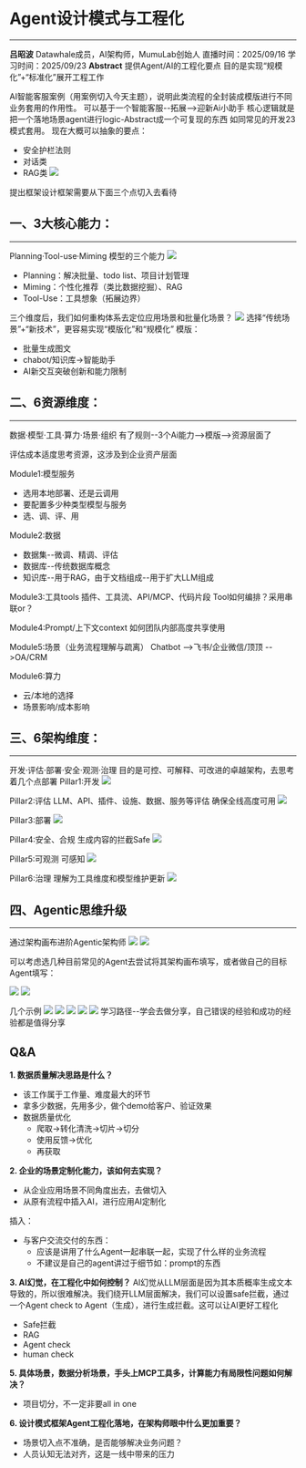 # Agent设计模式与工程化
---
**吕昭波**
Datawhale成员，AI架构师，MumuLab创始人
直播时间：2025/09/16
学习时间：2025/09/23
**Abstract**
提供Agent/AI的工程化要点
目的是实现“规模化”+“标准化”展开工程工作

AI智能客服案例（用案例切入今天主题），说明此类流程的全封装成模版进行不同业务套用的作用性。
可以基于一个智能客服--拓展-->迎新Ai小助手
核心逻辑就是把一个落地场景agent进行logic-Abstract成一个可复现的东西
如同常见的开发23模式套用。
现在大概可以抽象的要点：
- 安全护栏法则
- 对话类
- RAG类
![](inbox/Pasted%20image%2020250923223704.png)

提出框架设计框架需要从下面三个点切入去看待

## 一、3大核心能力：
---
Planning·Tool-use·Miming
模型的三个能力
![](inbox/Pasted%20image%2020250923235915.png)
- Planning：解决批量、todo list、项目计划管理
- Miming：个性化推荐（类比数据挖掘）、RAG
- Tool-Use：工具想象（拓展边界）

三个维度后，我们如何重构体系去定位应用场景和批量化场景？
![](inbox/Pasted%20image%2020250924000131.png)
选择“传统场景”+“新技术”，更容易实现“模版化”和“规模化”
模版：
- 批量生成图文
- chabot/知识库->智能助手
- AI新交互突破创新和能力限制

## 二、6资源维度：
---
数据·模型·工具·算力·场景·组织
有了规则--3个Ai能力-->模版-->资源层面了

评估成本适度思考资源，这涉及到企业资产层面

Module1:模型服务
- 选用本地部署、还是云调用
- 要配置多少种类型模型与服务
- 选、调、评、用

Module2:数据
- 数据集--微调、精调、评估
- 数据库--传统数据库概念
- 知识库--用于RAG，由于文档组成--用于扩大LLM组成

Module3:工具tools
插件、工具流、API/MCP、代码片段
Tool如何编排？采用串联or？

Module4:Prompt/上下文context
如何团队内部高度共享使用

Module5:场景（业务流程理解与疏离）
Chatbot
-->飞书/企业微信/顶顶
-->OA/CRM

Module6:算力
- 云/本地的选择
- 场景影响/成本影响

## 三、6架构维度：
---
开发·评估·部署·安全·观测·治理
目的是可控、可解释、可改进的卓越架构，去思考着几个点部署
Pillar1:开发
![](inbox/Pasted%20image%2020250924001218.png)

Pillar2:评估
LLM、API、插件、设施、数据、服务等评估
确保全线高度可用
![](inbox/Pasted%20image%2020250924001227.png)

Pillar3:部署
![](inbox/Pasted%20image%2020250924001239.png)

Pillar4:安全、合规
生成内容的拦截Safe
![](inbox/Pasted%20image%2020250924001300.png)

Pillar5:可观测
可感知
![](inbox/Pasted%20image%2020250924001312.png)

Pillar6:治理
理解为工具维度和模型维护更新
![](inbox/Pasted%20image%2020250924001321.png)

## 四、Agentic思维升级
---
通过架构画布进阶Agentic架构师
![](inbox/Pasted%20image%2020250924001333.png)
![](inbox/Pasted%20image%2020250924001512.png)

可以考虑选几种目前常见的Agent去尝试将其架构画布填写，或者做自己的目标Agent填写：

![](inbox/Pasted%20image%2020250924001524.png)
![](inbox/Pasted%20image%2020250924001533.png)

几个示例
![](inbox/Pasted%20image%2020250924001545.png)
![](inbox/Pasted%20image%2020250924001603.png)
![](inbox/Pasted%20image%2020250924001626.png)
![](inbox/Pasted%20image%2020250924001634.png)
![](inbox/Pasted%20image%2020250924001706.png)
学习路径--学会去做分享，自己错误的经验和成功的经验都是值得分享

## Q&A
**1. 数据质量解决思路是什么？**
- 该工作属于工作量、难度最大的环节
- 拿多少数据，先用多少，做个demo给客户、验证效果
- 数据质量优化
	- 爬取->转化清洗->切片->切分
	- 使用反馈->优化
	- 再获取

**2. 企业的场景定制化能力，该如何去实现？**
- 从企业应用场景不同角度出去，去做切入
- 从原有流程中插入AI，进行应用AI定制化

插入：
- 与客户交流交付的东西：
	- 应该是讲用了什么Agent一起串联一起，实现了什么样的业务流程
	- 不建议是自己的agent讲过于细节如：prompt的东西

**3. AI幻觉，在工程化中如何控制？**
AI幻觉从LLM层面是因为其本质概率生成文本导致的，所以很难解决。我们绕开LLM层面解决，我们可以设置safe拦截，通过一个Agent check to Agent（生成），进行生成拦截。这可以让AI更好工程化
- Safe拦截
- RAG
- Agent check
- human check

**5. 具体场景，数据分析场景，手头上MCP工具多，计算能力有局限性问题如何解决？**
- 项目切分，不一定非要all in one

**6. 设计模式框架Agent工程化落地，在架构师眼中什么更加重要？**
- 场景切入点不准确，是否能够解决业务问题？
- 人员认知无法对齐，这是一线中带来的压力